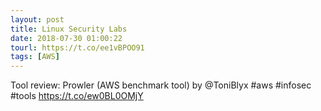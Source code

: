 ```yaml
---
layout: post
title: Linux Security Labs
date: 2018-07-30 01:00:22
tourl: https://t.co/ee1vBPOO91
tags: [AWS]
---
```

Tool review: Prowler (AWS benchmark tool) by @ToniBlyx #aws #infosec #tools https://t.co/ew0BL0OMjY